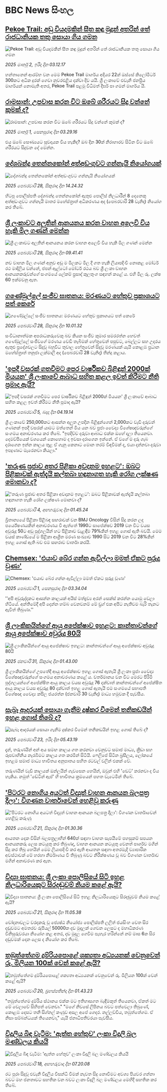 # BBC News සිංහල## [Pekoe Trail: අඩු වියදමකින් සීත කඳු මුදුන් අතරින් තේ රාජධානියක තතු සොයා ගිය ගමන](https://www.bbc.com/sinhala/articles/c6232wnw09xo?at_campaign=githubrss)![Pekoe Trail: අඩු වියදමකින් සීත කඳු මුදුන් අතරින් තේ රාජධානියක තතු සොයා ගිය ගමන](https://ichef.bbci.co.uk/ace/standard/240/cpsprodpb/43e1/live/6e6ada30-f049-11ef-aa6c-fde471cc1a41.jpg)_2025 මාර්තු 2, ඉරිදා දින 03.12.17_හන්තානෙන් ආරම්භ වන මෙම Pekoe Trail මාර්ගය අදියර 22ක් ඔස්සේ කිලෝමීටර් 300කට අධික දුරක් ගෙවා නුවරඑළිය දක්වා දිව යයි. ශ්‍රී ලංකාවේ එවැනි ජනප්‍රිය මාර්ගයන් නොමැති අතර, Pekoe Trail පළමු විධිමත් දීර්ඝ පා ගමන් මාර්ගය යි.## [රාමසාන්: උපවාස කරන විට ඔබේ ශරීරයට සිදු වන්නේ කුමක් ද?](https://www.bbc.com/sinhala/articles/c5y44dwqx10o?at_campaign=githubrss)![රාමසාන්: උපවාස කරන විට ඔබේ ශරීරයට සිදු වන්නේ කුමක් ද?](https://ichef.bbci.co.uk/ace/standard/240/cpsprodpb/d430/live/3c27c320-f5d6-11ef-896e-d7e7fb1719a4.jpg)_2025 මාර්තු 1, සෙනසුරාදා දින 03.29.16_එය ඔබේ සෞඛ්‍යයට සුවදායක විය හැකිද? ඔබ දින 30ක් නිරාහාරව සිටින විට ඔබේ ශරීරයට සිදුවන දේ මෙන්න.## [දේශබන්දු තෙන්නකෝන් අත්අඩංගුවට ගන්නැයි නියෝගයක්](https://www.bbc.com/sinhala/articles/cpdeedz31d2o?at_campaign=githubrss)![දේශබන්දු තෙන්නකෝන් අත්අඩංගුවට ගන්නැයි නියෝගයක්](https://ichef.bbci.co.uk/ace/standard/240/cpsprodpb/d109/live/e517df30-f5d9-11ef-8c03-7dfdbeeb2526.jpg)_2025 පෙබරවාරි 28, සිකුරාදා දින 14.24.32_හිටපු පොලිස්පති දේශබන්දු තෙන්නකෝන් ඇතුළු පොලිස් නිලධාරීන් 8 දෙනෙකු අත්අඩංගුවට ගන්නැයි මාතර මහේස්ත්‍රාත් අධිකරණය අද (පෙබරවාරි 28 වැනිදා) නියෝග කර තිබේ.## [ශ්‍රී ලංකාවට අලුතින් ආනයනය කරන වාහන අලෙවි විය හැකි මිල ගණන් මෙන්න](https://www.bbc.com/sinhala/articles/cn044j495gjo?at_campaign=githubrss)![ශ්‍රී ලංකාවට අලුතින් ආනයනය කරන වාහන අලෙවි විය හැකි මිල ගණන් මෙන්න](https://ichef.bbci.co.uk/ace/standard/240/cpsprodpb/2fd4/live/37afb710-f5ab-11ef-a811-33641fc5bb1f.jpg)_2025 පෙබරවාරි 28, සිකුරාදා දින 09.41.41_නව වාහන මිල ගණන් අනුව අඩු ම මිලකට මිල දී ගත හැකි ලියාපදිංචි නොකළ මෝටර් රථ මාදිලිය වන්නේ, ජපන් ඇල්ටෝ මෝටර් රථය බව ශ්‍රී ලංකා වාහන ආනයනකරුවන්ගේ සංගමයේ ලේකම් ප්‍රසාද් කුලතුංග සඳහන් කළේ ය.
එහි මිල රු. ලක්ෂ 60 ඉක්මවනු ඇත.## [ගණේමුල්ලේ සංජීව ඝාතනය: මරණයට හේතුව ප්‍රකාශයට පත් කෙරේ](https://www.bbc.com/sinhala/articles/cy9dd3enq1ro?at_campaign=githubrss)![ගණේමුල්ලේ සංජීව ඝාතනය: මරණයට හේතුව ප්‍රකාශයට පත් කෙරේ](https://ichef.bbci.co.uk/ace/standard/240/cpsprodpb/1fd0/live/d770a2a0-f5ba-11ef-896e-d7e7fb1719a4.png)_2025 පෙබරවාරි 28, සිකුරාදා දින 10.01.32_සංවිධානාත්මක අපරාධකරුවෙකු බව කියන සංජීව කුමාර සමරරත්න හෙවත් ගණේමුල්ලේ සංජීවගේ මරණය වෙඩි තැබීමක් හේතුවෙන් පපුවට, බෙල්ලට සහ උදරය ඇතුළු ප්‍රදේශවලට සිදුවූ බහුවිධ තුවාල හේතුවෙන් සිදුවූ මරණයක් යැයි කොළඹ ප්‍රධාන මහේස්ත්‍රාත් තනූජා ලක්මාලි අද (පෙබරවාරි 28 වැනිදා) තීන්දු කළාය.## ['ඉපදී වසරක් ගතවීමට පෙර වාර්ෂිකව බිළිඳුන් 2000ක් මියයන' ශ්‍රී ලංකාවේ ආබාධ සහිත කළල ඉවත් කිරීමට නීති ප්‍රමාද ඇයි?](https://www.bbc.com/sinhala/articles/c4gwq13k1veo?at_campaign=githubrss)!['ඉපදී වසරක් ගතවීමට පෙර වාර්ෂිකව බිළිඳුන් 2000ක් මියයන' ශ්‍රී ලංකාවේ ආබාධ සහිත කළල ඉවත් කිරීමට නීති ප්‍රමාද ඇයි?](https://ichef.bbci.co.uk/ace/standard/240/cpsprodpb/614a/live/e0ccc150-e3ac-11ef-bd1b-d536627785f2.jpg)_2025 පෙබරවාරි 5, බදාදා දින 04.19.14_ශ්‍රී ලංකාවේ 250,000කට ආසන්න අලුත උපදින බිළිඳුන්ගෙන් 2,000කට වැඩි දරුවන් ගණනක් ඉපදී වසරක් යාමට මත්තෙන් මිය යන බව ප්‍රජා වෛද්‍ය විශේෂඥවරුන්ගේ සංගමය අනාවරණය කර තිබේ.
"ඉපදිච්ච දරුවා ආබාධ එක්ක ඔහේ දාලා තියෙනවා. දෙමව්පියෙක් වශයෙන් කොහොම ද ඉවසා දරාගෙන ඉන්නේ. ඒ වගේ ම දරු ගැබ දරාගෙන ඉන්න කාලය තුළ ඒ ගෑනු කෙනාට මොන තරම් විඳවීමක් ද, එයා දන්නවා දරුවා ඉපදුණාට මැරෙනවා කියලා."## ['තරුණ ප්‍රජාව අතර පිළිකා අවදානම ඉහළට': ඔබට පිළිකාවක් ඇත්දැයි කල්තබා හඳුනාගත හැකි රෝග ලක්ෂණ මොනවා ද?](https://www.bbc.com/sinhala/articles/c8d95q7z793o?at_campaign=githubrss)!['තරුණ ප්‍රජාව අතර පිළිකා අවදානම ඉහළට': ඔබට පිළිකාවක් ඇත්දැයි කල්තබා හඳුනාගත හැකි රෝග ලක්ෂණ මොනවා ද?](https://ichef.bbci.co.uk/ace/standard/240/cpsprodpb/34c1/live/92b2b910-e21d-11ef-a6f3-25c1992afaf0.jpg)_2025 පෙබරවාරි 4, අඟහරුවාදා දින 01.45.24_බ්‍රිතාන්‍යයේ පිළිකා පිළිබඳ සඟරාවක් වන BMJ Oncology විසින් සිදු කරන ලද පර්යේෂණයකින් අනාවරණය වී ඇත්තේ 1990ට සාපේක්ෂව 2019 වන විට වයස අවුරුදු 50ට අඩු පුද්ගලයින් හට පිළිකාව වැළඳීම 79%කින් ඉහළ ගොස් ඇති බවයි. මෙම වයස් කාණ්ඩයේ ම පිළිකා ආශ්‍රිත මරණ සංඛ්‍යාව 1990 සිට 2019 වන විට 28%කින් ඉහළ ගොස් ඇති බව එම සඟරාව වාර්තා කරයි.## [Chemsex: 'එයාව බේර ගන්න ඇවිල්ලා මමත් ඒකට පුරුදු වුණා'](https://www.bbc.com/sinhala/articles/cjw4y7pnp3qo?at_campaign=githubrss)![Chemsex: 'එයාව බේර ගන්න ඇවිල්ලා මමත් ඒකට පුරුදු වුණා'](https://ichef.bbci.co.uk/ace/standard/240/cpsprodpb/e12f/live/1ad81730-dfc7-11ef-a819-277e390a7a08.jpg)_2025 පෙබරවාරි 1, සෙනසුරාදා දින 03.34.04_''අපි අවුරුද්දකට ආසන්න කාලයක් අයිස් මත්ද්‍රව්‍ය අරන් සෙක්ස් කරන්න යොමු වෙලා හිටියේ. අන්තිමේදී අපි දෙන්න හම්බ වෙනවනම් මේ ඩ්‍රග් එක අපිට නැතිවම බැරි තැනට ඇවිත් තිබුණා.''## [ශ්‍රී ලාංකිකයින්ගේ ආයු අපේක්ෂාව ඉහළට: කාන්තාවන්ගේ ආයු අපේක්ෂාව අවුරුදු 80යි](https://www.bbc.com/sinhala/articles/cx2jp8w9y90o?at_campaign=githubrss)![ශ්‍රී ලාංකිකයින්ගේ ආයු අපේක්ෂාව ඉහළට: කාන්තාවන්ගේ ආයු අපේක්ෂාව අවුරුදු 80යි](https://ichef.bbci.co.uk/ace/standard/240/cpsprodpb/6400/live/c1f51600-df7f-11ef-a319-fb4e7360c4ec.jpg)_2025 ජනවාරි 31, සිකුරාදා දින 01.43.00_ශ්‍රී ලාංකිකයින්ගේ උපතේදී ආයු අපේක්ෂාව ඉහළ ගොස් ඇතැයි ශ්‍රී ලංකා ප්‍රජා වෛද්‍ය විශේෂඥවරුන්ගේ සංගමය අනාවරණය කළේ ය.
වර්තමානය වන විට මෙරට පිරිමි පුද්ගලයන්ගේ අපේක්ෂිත ආයු කාලය වයස අවුරුදු  76 දක්වාත් කාන්තාවන්ගේ අපේක්ෂිත ආයු කාලය වයස අවුරුදු 80 දක්වාත් ඉහළ ගොස් ඇතැයි එම සංගමයේ සභාපති විශේෂඥ වෛද්‍ය කපිල ජයරත්න  (ජනවාරි 30 වැනිදා)  මාධ්‍ය හමුවක දී පැවසීය.## [සැබෑ ආදරයක් සොයා ගැනීම දුෂ්කර වීමෙන් තනිකඩයින් ඉහළ ගොස් තිබේ ද?](https://www.bbc.com/sinhala/articles/c9w5zx99zdno?at_campaign=githubrss)![සැබෑ ආදරයක් සොයා ගැනීම දුෂ්කර වීමෙන් තනිකඩයින් ඉහළ ගොස් තිබේ ද?](https://ichef.bbci.co.uk/ace/standard/240/cpsprodpb/867e/live/f2dbd440-e9ff-11ef-aa50-457aa6277d66.jpg)_2025 පෙබරවාරි 23, ඉරිදා දින 05.43.19_දැන්, තරුණයින් අන් අය සමඟ කාලය ගත කරනවා වෙනුවට සමාජ මාධ්‍ය, ක්‍රීඩා සහ රූපවාහිනිය නැරඹීමට කාලය ගත කරමින් සිටියි. ෆෙලිපේ සිටින බ්‍රසීලය, ලෝකයේ ඉහළම සමාජ මාධ්‍ය භාවිතය අනුපාතය සහිත රටවල් වලින් එකක් වේ.

තරුණයින් වැඩි කාලයක් ඔන්ලයින් ගැවසෙන හෙයින්, ඔවුන් එහි 'ඩෙට්' කරනවා ද විය හැකිය. නමුත් 'ඩේටින් ඇප්' හි භාවිතය ක්‍රමයෙන් පහත වැටෙමින් තිබේ.## ['පිටරට නොගිය අයටත් විද්‍යුත් වාහන ආනයන බලපත්‍ර දීලා': විගණන වාර්තාවෙන් හෙළිවූ කරුණු](https://www.bbc.com/sinhala/articles/ce8v1y8064mo?at_campaign=githubrss)!['පිටරට නොගිය අයටත් විද්‍යුත් වාහන ආනයන බලපත්‍ර දීලා': විගණන වාර්තාවෙන් හෙළිවූ කරුණු](https://ichef.bbci.co.uk/ace/standard/240/cpsprodpb/5242/live/855d8f40-ef53-11ef-b65f-c14006619a42.jpg)_2025 පෙබරවාරි 21, සිකුරාදා දින 01.30.36_ආයතන දෙක විසින් බලපත්‍රලාභීන් 640ක් සඳහා වාහන සැපයීමේ පහසුකම් සපයන ආනයනකරු ලෙස කටයුතු කර තිබුණද, වාහන ආනයන කටයුතු වෙනත් පාර්ශව මගින් සිදු කර තිබූ හෙයින් මෙම ලියාපදිංචි කර ඇති ආයතන සඳහා අතරමැදි ව්‍යාපාරික අවස්ථාවක් මේ හරහා නිර්මාණය වී තිබුණු බවට නිරීක්ෂණය වූ බව විගණන වාර්තාව මගින් අනාවරණ කර ඇත.## [විද්‍යා ඝාතනය: ශ්‍රී ලංකා පොලිසියේ සිටි ඉහළ නිලධාරියෙකුට සිරදඬුවම් නියම කළේ ඇයි?](https://www.bbc.com/sinhala/articles/c7vz6gge27do?at_campaign=githubrss)![විද්‍යා ඝාතනය: ශ්‍රී ලංකා පොලිසියේ සිටි ඉහළ නිලධාරියෙකුට සිරදඬුවම් නියම කළේ ඇයි?](https://ichef.bbci.co.uk/ace/standard/240/cpsprodpb/57e3/live/6f414bc0-f043-11ef-afe3-3909ee34e697.jpg)_2025 පෙබරවාරි 21, සිකුරාදා දින 11.05.38_චෝදනාවලට වරදකරු වූ ජ්‍යෙෂ්ඨ නියෝජ්‍ය පොලිස්පති ලලිත් ජයසිංහ වෙත සිර දඬුවමට අමතරව රුපියල් 50000ක දඩ මුදලක් ගෙවන ලෙසට ද මහාධිකරණ විනිසුරුවරයා නියෝග කළ අතර, දඩ මුදල ගෙවීම පැහැර හරින්නේ නම් මාස 6ක සිර දඬුවමක් දෙන ලෙස ද නියෝග කර තිබේ.## [තඹුත්තේගම දුම්රියපොළේ ශක්‍යතා අධ්‍යයනක් වෙනුවෙන් රු. මිලියන 100ක් වෙන් කළේ ඇයි?](https://www.bbc.com/sinhala/articles/c871gqrv08wo?at_campaign=githubrss)![තඹුත්තේගම දුම්රියපොළේ ශක්‍යතා අධ්‍යයනක් වෙනුවෙන් රු. මිලියන 100ක් වෙන් කළේ ඇයි?](https://ichef.bbci.co.uk/ace/standard/240/cpsprodpb/7093/live/72d96320-ef31-11ef-8bd6-218e2256b89d.jpg)_2025 පෙබරවාරි 20, බ්‍රහස්පතින්දා දින 01.43.23_"තඹුත්තේගම දුම්රිය ස්ථානය එක්ක මට ඉතිහාසගත බැඳීමකුත් තියෙනවා, ඒකත් මට මේ වෙලාවේ සිහිපත් වෙනවා."
"මගේ නිවසේ ලිපිනය බවට පත්වෙලා තිබුණේ, කොළඹ දෙසට තනි සිග්නල් කණුව අසල අපේ ගෙදර. නල්ලච්චිය, තඹුත්තේගම. ඒ නිසා සම්බන්ධයක් තියෙනවා," යැයි ජනාධිපතිවරයා පැවසීය.## [විදුලිය බිඳ වැටීම: 'ඇත්ත හේතුව' ලංකා විදුලි බල මණ්ඩලය කියයි](https://www.bbc.com/sinhala/articles/crkekg16yz4o?at_campaign=githubrss)![විදුලිය බිඳ වැටීම: 'ඇත්ත හේතුව' ලංකා විදුලි බල මණ්ඩලය කියයි](https://ichef.bbci.co.uk/ace/standard/240/cpsprodpb/9183/live/505b5430-edb9-11ef-8e96-136d9a8f7ae7.jpg)_2025 පෙබරවාරි 18, අඟහරුවාදා දින 07.20.08_රට පුරා සිදුවූ එවැනි විදුලිය විසන්ධි වීමක් නැවත සිදු නොවීමට අවශ්‍ය පියවර ගන්නා බවට මහ ජනතාවට සහතික වන බව‍ට ලංකා විදුලි බල මණ්ඩලය මෙහිදී සහතික කර තිබේ.